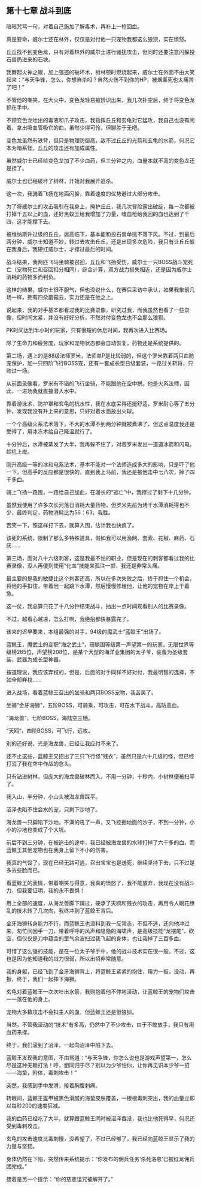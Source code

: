 ## 第十七章 战斗到底

暗暗咒骂一句，对着自己施加了解毒术，再补上一枪回血。

真是要命，威尔士还在林外，仅仅是对付他一只宠物我都这么狼狈，实在愤怒。

丘丘找不到变色龙，只有对着林外的威尔士进行骚扰攻击，但同时还要注意闪躲投石兽扔进来的石块。

我舞起火神之眼，加上强盗的破坏术，树林顿时燃烧起来，威尔士在外面不由大笑起来：“与天争锋，怎么，你想自杀吗？自然火伤不到你的HP，被烟薰死也太痛苦了吧！”

不管他的嘲笑，在大火中，变色龙轻易被辨识出来，我几次扑空后，终于将变色龙抓在手中。

不顾变色龙吐出的毒液和爪子攻击，我指挥丘丘和玄龟对它猛攻，我自己也没有闲着，拿出吸血管吸它的血，虽然少得可怜，但聊胜于无吧。

变色龙虽然有铁背，但只是物理防御高，敌不过丘丘的光箭和玄龟的水箭，何况它本为暗系怪，丘丘的攻击还有加成属性。

虽然威尔士已经给变色龙加了不少血药，但三分钟之内，血量本就不高的变色龙还是挂了。

威尔士也已经破坏了树林，开始对我展开追杀。

这一次，我骑着飞扬在地面闪躲，靠着速度的优势避过大部分攻击。

为了将威尔士的攻击吸引在我身上，掩护丘丘，我几次冒险露出破绽，每一次都被打掉千五以上的血，还好黑蚁王给我增加了力量，嗜血枪给我回的血也达到了千四，这才能撑下去。

被维纳斯升过级的丘丘，居高临下，基本能和投石兽单挑不落下风。不过，到最后两分钟，威尔士知道不妙，转过去攻击丘丘，还是出现多次危险，我只有让丘丘躲在我身后，我硬扛威尔士，才撑过最后的时间。

战斗结果，我两匹飞马坐骑被召回，丘丘和飞扬受伤，威尔士一只BOSS战斗宠死亡（宠物死亡和召回扣分相同），综合计算，双方战力损失相近，还是因为威尔士消耗的药物多而判负。

这样的结果，威尔士很不服气，但也没说什么，在赛后采访中承认，如果我象前几场一样，拥有四朵蘑菇云，实力还是在他之上。

说起来，我的对手基本都看过我的比赛录像，研究过我，而我虽然也看了一些录像，但时间太紧，并没有好好分析，不然对付变色龙也不会那么狼狈。

PK时间达到半小时的玩家，只有很短的休息时间，我再次进入比赛场。

除了生命力和疲劳度，玩家和宠物状态都会自动恢复，药物还是系统提供的。

第二场，遇上的是88级法师罗米，法师单P是比较弱的，但这个罗米靠着两只血防宠保护，加一只四阶飞行BOSS宠，还有一套成长型日级套装，一路过关斩将，只败过一场。

从前面录像看，罗米有不错的飞行坐骑，不能跟他在空中拼。他是火系法师，因此，一进场我就直接潜入水中。

靠着游泳术、防护罩和玄龟的抗水性，我在水底呆得还挺舒适，罗米耐心等了五分钟，发现我没有升上来的意思，只好对着水面放出火球。

一个个高级火系法术落下，不大的水潭不到两分钟就被煮沸了，但这点温度我还是受得了，用冰冻术给自己降温就行了。

十分钟后，水潭被蒸发了大半，我再躲不住了，对着罗米发出一道道冰箭和闪电，趁机上岸。

刚升高级一等的冰和电系法术，基本不能对一个法师造成多大的影响，只是吓了他一下，但高手的反应都是很快的，直到我上马前，我还是被他击中七八次，掉了四千多血。

骑上飞扬一路跑，一路给自己加血，在漫长的“逃亡”中，我撑过了剩下十几分钟。

虽然我使用了许多次长河落日消耗大量药物，但罗米先前为烤干水潭消耗得也不少，最终判定，药物消耗比为56：63，我胜。

苦笑一下，照这样打下去，就算入围，估计我也快疯了。

该死的系统，限制了那么多特殊道具，假如我可以用渔网、套索、花椒、麻药、石灰……

第三场，面对八十六级刺客，这是我最不怕的职业，但是现在的刺客都看过我的比赛录像，没人再傻到使用“化血”技能来孤注一掷，我还是非常头痛。

最主要的是我的敏捷比这个刺客还高，所以在多次失败之后，终于抓住一个机会，将他的手扣住，带着他一起跳下水潭，然后慢慢修理他，让他的宠物在岸上干着急。

这一仗，我总算只花了十八分钟结束战斗，抽出一点时间观看别人的比赛录像。

不过，越看心越凉，怎么打啊，我绝招都快暴露完了。

该来的迟早要来，本组最强的对手，94级的魔武士“蓝鲸王”出场了。

蓝鲸王，魔武士的变职“海之武士”，珊瑚国等级第一声望第一的玩家，无限世界等级榜265位，声望榜208位，是某个大型的海洋业集团的太子爷，装备为圣级套装，武器为成长型神器。

按道理说，我应该弃权的，但是，后面的对手同样不好对付，我最明智的选择，不如全部弃权……

进入战场，看着蓝鲸王召出的坐骑和两只BOSS宠物，我苦笑了。

坐骑“金牙海狮”，五阶BOSS，可骑乘，可攻击，可在水下战斗，高防高血。

“海龙兽”，七阶BOSS，海陆空三栖。

“天鸥”，四阶BOSS，可飞行，远攻。

别的还好说，光是海龙兽，已经让我应付不来了。

还不止这些，蓝鲸王又招出了三只飞行怪“残衣”，虽然只是六十几级的怪，但已经打消了我在空中作战的念头。

只有钻进树林，但庞大的海龙兽破林而入，不用一分钟，十秒内，小树林便被扫平了。

我入山，半分钟，小山头被海龙兽踩平。

沼泽也陷不住会水的宠，只剩下沙地了。

海龙兽一只脚陷下沙地，不满的吼了一声，又飞挖掘地面的沙子，不到一分钟，小小的沙地也变成了个大坑。

前后不到三分钟，在被追击的途中，我已经被海龙兽的水球打掉了六千多的血，而蓝鲸王其他宠物也在我身上留下不小的伤害。

我真的气馁了，现在已经无路可逃，召出宝宝也是送死，继续坚持下去，只不过是多丢些脸而已。

看蓝鲸王的表情，带着嘲笑与得意，我真的愤怒了，我不能放弃，我现在没有战斗力，但我要证明，我的永不畏惧！

用上全部的速度，从海龙兽脚下蹿过，硬承了天鸥和残衣的攻击，再用令人眼花缭乱的技术转了几次向，我终冲到了蓝鲸王背后。

金牙海狮转身能力不行，而蓝鲸王也没料到我一反常态，不但不逃，还向他冲过来，匆忙间回手一刀，带着呼呼的风声和隐隐的海啸声，是高级技能“龙摆尾”，砍空，但仅仅是刀中蕴含的罡气余波扫过我飞起的身体，也让我掉了三百多血。

可惜了这么强的技能，是在一位太子爷手中，他的战斗技术实在很一般。不过，这也是因为他知道我的战力很弱，所以出招非常随意。

我的身躯，已经飞到了金牙海狮背上，将蓝鲸王紧紧的抱住，用力一扳，没动，再扳，终于，我们一起摔下海狮。

玄龟对着蓝鲸王一次次吐出水箭，我则抱着他不停地滚动，让蓝鲸王的宠物们攻击一一落在他的身上。

宠物大多数攻击不会扣主人的血，但蓝鲸王还是很狼狈。

当然，不管我滚动的“技术”有多高，仍然中了不少攻击，由于不敢放手，我只有用血药来撑。

终于，我们滚到了沼泽，一起向沼泽中陷下去。

蓝鲸王发现我的意图，不由骂道：“与天争锋，你怎么说也是游戏声望第一，怎么尽是这种无赖打法！哼，想同归于尽？别以为少爷怕你，让你再见识本少爷一招——海蛰，附体，毒刺攻击！”

突然，我感到手中发滑，接着胸腹刺痛。

转眼间，蓝鲸王盔甲被黑色滑腻的海蛰皮肤覆盖，一根根毒刺突出，我的血量立即以每秒200的速度狂减。

我的血药已经吃了大半，就算跟蓝鲸王同时被沼泽吞没，我也比他死得早，何况还受到毒刺攻击。

玄龟的攻击速度比毒刺慢，没希望了，不过已经够了，我已经向蓝鲸王显示了我的力量与坚韧。

身体仍然在下陷，突然传来系统提示：“你发布的佣兵任务‘杀死洛恩’已被红龙佣兵团完成。”

接着是另一个提示：“你的慈悲诅咒被解开了。”

